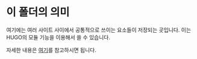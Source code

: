 
# 이 폴더의 의미 

여기에는 여러 사이트 사이에서 공통적으로 쓰이는 요소들이 저장되는 곳입니다. 
이는 HUGO의 모듈 기능을 이용해서 쓸 수 있습니다.

자세한 내용은 [여기](https://gohugo.io/hugo-modules/)를 참고하시면 됩니다. 